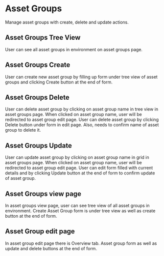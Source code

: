 # Asset Groups

Manage asset groups with create, delete and update actions.

## Asset Groups Tree View

User can see all asset groups in environment on asset groups page.

## Asset Groups Create

User can create new asset group by filling up form under tree view of asset groups and clicking Create button at the end of form.

## Asset Groups Delete

User can delete asset group by clicking on asset group name in tree view in asset groups page. When clicked on asset group name, user will be redirected to asset group edit page.
User can delete asset group by clicking Delete button under form in edit page. Also, needs to confirm name of asset group to delete it.

## Asset Groups Update

User can update asset group by clicking on asset group name in grid in asset groups page. When clicked on asset group name, user will be redirected to asset group edit page.
User can edit form filled with current details and by clicking Update button at the end of form to confirm update of asset group.

## Asset Groups view page

In asset groups view page, user can see tree view of all asset groups in environment.
Create Asset Group form is under tree view as well as create button at the end of form.

## Asset Group edit page

In asset group edit page there is Overview tab.
Asset group form as well as update and delete buttons at the end of form.